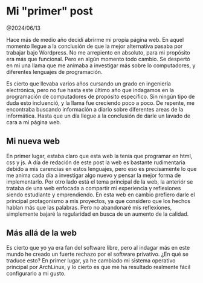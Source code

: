 # Mi "primer" post
@2024/06/13

Hace más de medio año decidí abrirme mi propia página web. En aquel momento llegue a la conclusión de que la mejor alternativa pasaba por trabajar bajo Wordpress. No me arrepiento en absoluto, para mi propósito era más que funcional. Pero en algún momento todo cambio. Se despertó en mi una llama que me animaba a investigar más sobre lo computadores, y diferentes lenguajes de programación.

Es cierto que llevaba varios años cursando un grado en ingeniería electrónica, pero no fue hasta este último año que indagamos en la programación de computadores de propósito específico. Sin ningún tipo de duda esto incluenció, y la llama fue creciendo poco a poco. De repente, me encontraba buscando información a diario sobre diferentes areas de la informática. Hasta que un día llegue a la conclusión de darle un lavado de cara a mi página web.

## Mi nueva web
En primer lugar, estaba claro que esta web la tenía que programar en html, css y js. A día de redación de este post la web es bastante rudimentaria debido a mis carencias en estos lenguajes, pero eso es precisamente lo que me anima cada día a investigar algo nuevo y pensar la mejor forma de implementarlo. Por otro lado está el tema principal de la web, la anteriór se trataba de una web enfocada a compartir mi experiencia y reflexiones siendo estudiante y emprendiendo. En esta web en cambio prefiero darle el principal protagonismo a mis proyectos, ya que considero que los hechos hablan más que las palabras. Pero no abandonaré mis reflexiones, simplemente bajaré la regularidad en busca de un aumento de la calidad.

## Más allá de la web
Es cierto que yo ya era fan del software libre, pero al indagar más en este mundo he creado un fuerte rechazo por el software privativo. ¿En qué se traduce esto? En primer lugar, ya he cambiado mi sistema operativo principal por ArchLinux, y lo cierto es que me ha resultado realmente fácil configurarlo a mi gusto.



